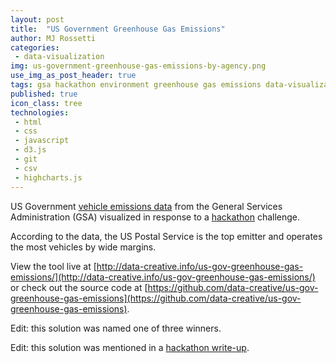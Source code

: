 ```yaml
---
layout: post
title:  "US Government Greenhouse Gas Emissions"
author: MJ Rossetti
categories:
 - data-visualization
img: us-government-greenhouse-gas-emissions-by-agency.png
use_img_as_post_header: true
tags: gsa hackathon environment greenhouse gas emissions data-visualization
published: true
icon_class: tree
technologies:
 - html
 - css
 - javascript
 - d3.js
 - git
 - csv
 - highcharts.js
---
```


<!--
![A bar chart depicting the US Postal Service as having the highest greenhouse gas emissions out of all federal agencies.](/assets/images/us-government-greenhouse-gas-emissions-by-agency.png "US Government Greenhouse Gas Emissions by Agency")
-->

US Government
 [vehicle emissions data](https://github.com/data-creative/us-gov-greenhouse-gas-emissions/tree/master/data)
 from the General Services Administration (GSA)
 visualized in response to a [hackathon](http://open.gsa.gov/Digital-Innovation-Hackathon-Fall2015/) challenge.

According to the data, the US Postal Service is the top emitter and operates the most vehicles by wide margins.

View the tool live at [http://data-creative.info/us-gov-greenhouse-gas-emissions/](http://data-creative.info/us-gov-greenhouse-gas-emissions/)
 or check out the source code at [https://github.com/data-creative/us-gov-greenhouse-gas-emissions](https://github.com/data-creative/us-gov-greenhouse-gas-emissions).

Edit: this solution was named one of three winners.

Edit: this solution was mentioned in a [hackathon write-up](https://fcw.com/articles/2015/10/19/hackathon-gsa-noble.aspx).
